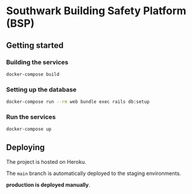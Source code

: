 # Southwark Building Safety Platform (BSP)

## Getting started

### Building the services

```sh
docker-compose build
```

### Setting up the database

```sh
docker-compose run --rm web bundle exec rails db:setup
```

### Run the services

```sh
docker-compose up
```

## Deploying

The project is hosted on Heroku.

The `main` branch is automatically deployed to the staging environments.

**production is deployed manually**.
